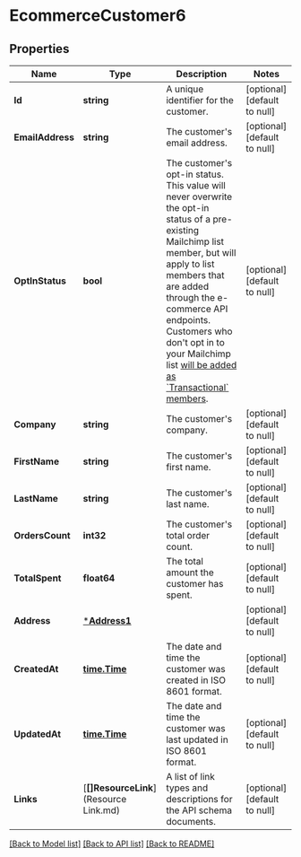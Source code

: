 # EcommerceCustomer6

## Properties
Name | Type | Description | Notes
------------ | ------------- | ------------- | -------------
**Id** | **string** | A unique identifier for the customer. | [optional] [default to null]
**EmailAddress** | **string** | The customer&#x27;s email address. | [optional] [default to null]
**OptInStatus** | **bool** | The customer&#x27;s opt-in status. This value will never overwrite the opt-in status of a pre-existing Mailchimp list member, but will apply to list members that are added through the e-commerce API endpoints. Customers who don&#x27;t opt in to your Mailchimp list [will be added as &#x60;Transactional&#x60; members](https://mailchimp.com/developer/marketing/docs/e-commerce/#customers). | [optional] [default to null]
**Company** | **string** | The customer&#x27;s company. | [optional] [default to null]
**FirstName** | **string** | The customer&#x27;s first name. | [optional] [default to null]
**LastName** | **string** | The customer&#x27;s last name. | [optional] [default to null]
**OrdersCount** | **int32** | The customer&#x27;s total order count. | [optional] [default to null]
**TotalSpent** | **float64** | The total amount the customer has spent. | [optional] [default to null]
**Address** | [***Address1**](Address_1.md) |  | [optional] [default to null]
**CreatedAt** | [**time.Time**](time.Time.md) | The date and time the customer was created in ISO 8601 format. | [optional] [default to null]
**UpdatedAt** | [**time.Time**](time.Time.md) | The date and time the customer was last updated in ISO 8601 format. | [optional] [default to null]
**Links** | [**[]ResourceLink**](Resource Link.md) | A list of link types and descriptions for the API schema documents. | [optional] [default to null]

[[Back to Model list]](../README.md#documentation-for-models) [[Back to API list]](../README.md#documentation-for-api-endpoints) [[Back to README]](../README.md)

